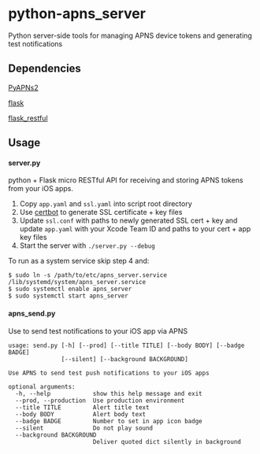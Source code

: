 # python-apns_server
Python server-side tools for managing APNS device tokens and generating test notifications

## Dependencies
[PyAPNs2](https://github.com/Pr0Ger/PyAPNs2)

[flask](https://pypi.org/project/Flask/)

[flask_restful](https://pypi.org/project/Flask-RESTful/)

## Usage
#### server.py
python + Flask micro RESTful API for receiving and storing APNS tokens from your iOS apps.


1. Copy `app.yaml` and `ssl.yaml` into script root directory
2. Use [certbot](https://certbot.eff.org/) to generate SSL certificate + key files
3. Update `ssl.conf` with paths to newly generated SSL cert + key and update `app.yaml` with your Xcode Team ID and paths to your cert + app key files
4. Start the server with `./server.py --debug`

To run as a system service skip step 4 and:
```
$ sudo ln -s /path/to/etc/apns_server.service /lib/systemd/system/apns_server.service
$ sudo systemctl enable apns_server
$ sudo systemctl start apns_server
```

#### apns_send.py
Use to send test notifications to your iOS app via APNS
```
usage: send.py [-h] [--prod] [--title TITLE] [--body BODY] [--badge BADGE]
               [--silent] [--background BACKGROUND]

Use APNS to send test push notifications to your iOS apps

optional arguments:
  -h, --help            show this help message and exit
  --prod, --production  Use production environment
  --title TITLE         Alert title text
  --body BODY           Alert body text
  --badge BADGE         Number to set in app icon badge
  --silent              Do not play sound
  --background BACKGROUND
                        Deliver quoted dict silently in background
```
